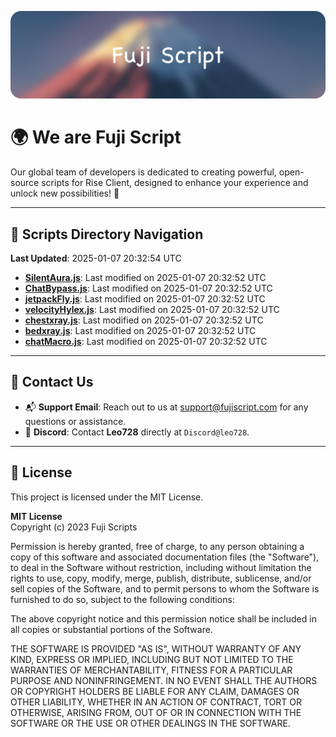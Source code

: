 ![Banner](.github/b.webp)

# 🌍 **We are Fuji Script**

Our global team of developers is dedicated to creating powerful, open-source scripts for Rise Client, designed to enhance your experience and unlock new possibilities! 🌟

---
<!-- SCRIPTS_NAVIGATION_START -->
## 📂 **Scripts Directory Navigation**

**Last Updated**: 2025-01-07 20:32:54 UTC

- **[SilentAura.js](scripts/SilentAura.js)**: Last modified on 2025-01-07 20:32:52 UTC
- **[ChatBypass.js](scripts/ChatBypass.js)**: Last modified on 2025-01-07 20:32:52 UTC
- **[jetpackFly.js](scripts/jetpackFly.js)**: Last modified on 2025-01-07 20:32:52 UTC
- **[velocityHylex.js](scripts/velocityHylex.js)**: Last modified on 2025-01-07 20:32:52 UTC
- **[chestxray.js](scripts/chestxray.js)**: Last modified on 2025-01-07 20:32:52 UTC
- **[bedxray.js](scripts/bedxray.js)**: Last modified on 2025-01-07 20:32:52 UTC
- **[chatMacro.js](scripts/chatMacro.js)**: Last modified on 2025-01-07 20:32:52 UTC

<!-- SCRIPTS_NAVIGATION_END -->

---

## 💬 **Contact Us**  
- 📬 **Support Email**: Reach out to us at [support@fujiscript.com](mailto:support@fujiscript.com) for any questions or assistance.  
- 💬 **Discord**: Contact **Leo728** directly at `Discord@leo728`.

---

## 📜 **License**

This project is licensed under the MIT License.  

**MIT License**  
Copyright (c) 2023 Fuji Scripts  

Permission is hereby granted, free of charge, to any person obtaining a copy of this software and associated documentation files (the "Software"), to deal in the Software without restriction, including without limitation the rights to use, copy, modify, merge, publish, distribute, sublicense, and/or sell copies of the Software, and to permit persons to whom the Software is furnished to do so, subject to the following conditions:  

The above copyright notice and this permission notice shall be included in all copies or substantial portions of the Software.  

THE SOFTWARE IS PROVIDED "AS IS", WITHOUT WARRANTY OF ANY KIND, EXPRESS OR IMPLIED, INCLUDING BUT NOT LIMITED TO THE WARRANTIES OF MERCHANTABILITY, FITNESS FOR A PARTICULAR PURPOSE AND NONINFRINGEMENT. IN NO EVENT SHALL THE AUTHORS OR COPYRIGHT HOLDERS BE LIABLE FOR ANY CLAIM, DAMAGES OR OTHER LIABILITY, WHETHER IN AN ACTION OF CONTRACT, TORT OR OTHERWISE, ARISING FROM, OUT OF OR IN CONNECTION WITH THE SOFTWARE OR THE USE OR OTHER DEALINGS IN THE SOFTWARE.  
